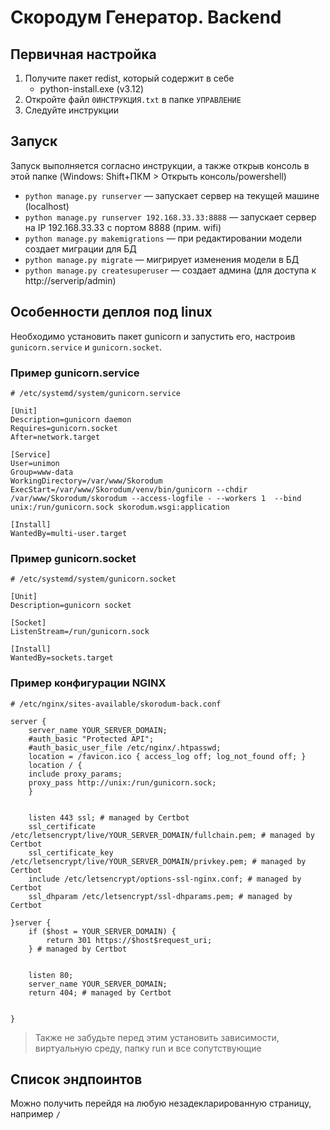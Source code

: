 # Скородум Генератор. Backend
## Первичная настройка

1. Получите пакет redist, который содержит в себе
    - python-install.exe (v3.12)
2. Откройте файл `0ИНСТРУКЦИЯ.txt` в папке `УПРАВЛЕНИЕ`
3. Cледуйте инструкции

## Запуск

Запуск выполняется согласно инструкции, а также открыв консоль в этой папке
(Windows: Shift+ПКМ > Открыть консоль/powershell)

- `python manage.py runserver` — запускает сервер на текущей машине (localhost)
- `python manage.py runserver 192.168.33.33:8888` — запускает сервер на IP 192.168.33.33 c портом 8888 (прим. wifi)
- `python manage.py makemigrations` — при редактировании модели создает миграции для БД
- `python manage.py migrate` — мигрирует изменения модели в БД
- `python manage.py createsuperuser` — создает админа (для доступа к http://serverip/admin)

## Особенности деплоя под linux

Необходимо установить пакет gunicorn и запустить его, настроив `gunicorn.service` и `gunicorn.socket`.

### Пример gunicorn.service
```
# /etc/systemd/system/gunicorn.service

[Unit]
Description=gunicorn daemon
Requires=gunicorn.socket
After=network.target

[Service]
User=unimon
Group=www-data
WorkingDirectory=/var/www/Skorodum
ExecStart=/var/www/Skorodum/venv/bin/gunicorn --chdir /var/www/Skorodum/skorodum --access-logfile - --workers 1  --bind unix:/run/gunicorn.sock skorodum.wsgi:application

[Install]
WantedBy=multi-user.target

```
### Пример gunicorn.socket
```
# /etc/systemd/system/gunicorn.socket

[Unit]
Description=gunicorn socket

[Socket]
ListenStream=/run/gunicorn.sock

[Install]
WantedBy=sockets.target
```
### Пример конфигурации NGINX
```
# /etc/nginx/sites-available/skorodum-back.conf

server {
    server_name YOUR_SERVER_DOMAIN;
    #auth_basic "Protected API";
    #auth_basic_user_file /etc/nginx/.htpasswd;
    location = /favicon.ico { access_log off; log_not_found off; }
    location / {
	include proxy_params;
	proxy_pass http://unix:/run/gunicorn.sock;
    }


    listen 443 ssl; # managed by Certbot
    ssl_certificate /etc/letsencrypt/live/YOUR_SERVER_DOMAIN/fullchain.pem; # managed by Certbot
    ssl_certificate_key /etc/letsencrypt/live/YOUR_SERVER_DOMAIN/privkey.pem; # managed by Certbot
    include /etc/letsencrypt/options-ssl-nginx.conf; # managed by Certbot
    ssl_dhparam /etc/letsencrypt/ssl-dhparams.pem; # managed by Certbot

}server {
    if ($host = YOUR_SERVER_DOMAIN) {
        return 301 https://$host$request_uri;
    } # managed by Certbot


    listen 80;
    server_name YOUR_SERVER_DOMAIN;
    return 404; # managed by Certbot


}
```
>Также не забудьте перед этим установить зависимости, виртуальную среду, папку run и все сопутствующие

## Список эндпоинтов

Можно получить перейдя на любую незадекларированную страницу, например `/`
